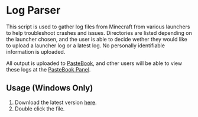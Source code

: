 # Log Parser

This script is used to gather log files from Minecraft from various launchers to help troubleshoot crashes and issues. Directories are listed depending on the launcher chosen, and the user is able to decide wether they would like to upload a launcher log or a latest log. No personally identifiable information is uploaded.

All output is uploaded to [PasteBook](https://pastebook.dev), and other users will be able to view these logs at the [PasteBook Panel](https://pastebook.dev/panel).

## Usage (Windows Only)
1. Download the latest version [here](https://github.com/Loudbooks/MC-Help/releases/latest/download/logparser.bat).
2. Double click the file.

